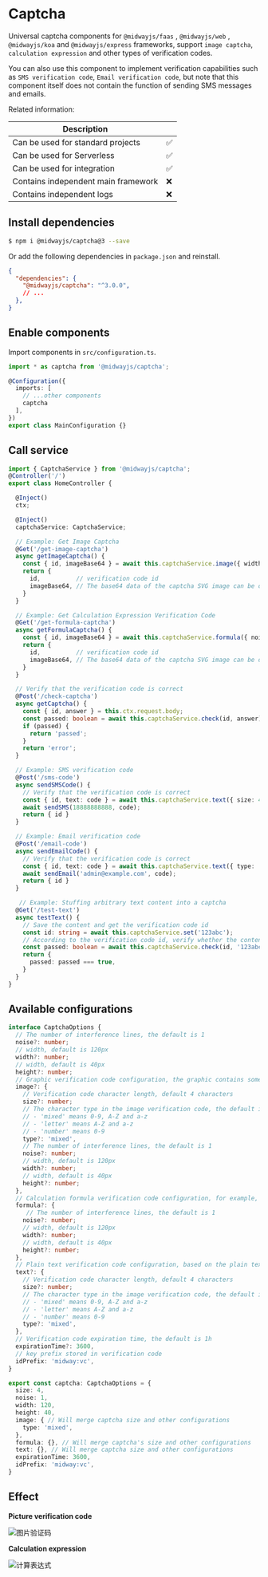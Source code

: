 # Captcha

Universal captcha components for `@midwayjs/faas` , `@midwayjs/web` , `@midwayjs/koa` and `@midwayjs/express` frameworks, support `image captcha`, `calculation expression` and other types of verification codes.

You can also use this component to implement verification capabilities such as `SMS verification code`, `Email verification code`, but note that this component itself does not contain the function of sending SMS messages and emails.

Related information:

| Description                         |      |
| ----------------------------------- | ---- |
| Can be used for standard projects   | ✅    |
| Can be used for Serverless          | ✅    |
| Can be used for integration         | ✅    |
| Contains independent main framework | ❌    |
| Contains independent logs           | ❌    |



## Install dependencies

```bash
$ npm i @midwayjs/captcha@3 --save
```

Or add the following dependencies in `package.json` and reinstall.

```json
{
  "dependencies": {
    "@midwayjs/captcha": "^3.0.0",
    // ...
  },
}
```

## Enable components

Import components in `src/configuration.ts`.

```typescript
import * as captcha from '@midwayjs/captcha';

@Configuration({
  imports: [
    // ...other components
    captcha
  ],
})
export class MainConfiguration {}
```

## Call service

```typescript
import { CaptchaService } from '@midwayjs/captcha';
@Controller('/')
export class HomeController {

  @Inject()
  ctx;

  @Inject()
  captchaService: CaptchaService;

  // Example: Get Image Captcha
  @Get('/get-image-captcha')
  async getImageCaptcha() {
    const { id, imageBase64 } = await this.captchaService.image({ width: 120, height: 40 });
    return {
      id,          // verification code id
      imageBase64, // The base64 data of the captcha SVG image can be directly put into the img tag of the front end
    }
  }

  // Example: Get Calculation Expression Verification Code
  @Get('/get-formula-captcha')
  async getFormulaCaptcha() {
    const { id, imageBase64 } = await this.captchaService.formula({ noise: 1 });
    return {
      id,          // verification code id
      imageBase64, // The base64 data of the captcha SVG image can be directly put into the img tag of the front end
    }
  }

  // Verify that the verification code is correct
  @Post('/check-captcha')
  async getCaptcha() {
    const { id, answer } = this.ctx.request.body;
    const passed: boolean = await this.captchaService.check(id, answer);
    if (passed) {
      return 'passed';
    }
    return 'error';
  }

  // Example: SMS verification code
  @Post('/sms-code')
  async sendSMSCode() {
    // Verify that the verification code is correct
    const { id, text: code } = await this.captchaService.text({ size: 4 });
    await sendSMS(18888888888, code);
    return { id }
  }

  // Example: Email verification code
  @Post('/email-code')
  async sendEmailCode() {
    // Verify that the verification code is correct
    const { id, text: code } = await this.captchaService.text({ type: 'number'});
    await sendEmail('admin@example.com', code);
    return { id }
  }

   // Example: Stuffing arbitrary text content into a captcha
  @Get('/test-text')
  async testText() {
    // Save the content and get the verification code id
    const id: string = await this.captchaService.set('123abc');
    // According to the verification code id, verify whether the content is correct
    const passed: boolean = await this.captchaService.check(id, '123abc');
    return {
      passed: passed === true,
    }
  }
}
```

## Available configurations

```typescript
interface CaptchaOptions {
  // The number of interference lines, the default is 1
  noise?: number;
  // width, default is 120px
  width?: number;
  // width, default is 40px
  height?: number;
  // Graphic verification code configuration, the graphic contains some characters
  image?: {
    // Verification code character length, default 4 characters
    size?: number;
    // The character type in the image verification code, the default is 'mixed'
    // - 'mixed' means 0-9, A-Z and a-z
    // - 'letter' means A-Z and a-z
    // - 'number' means 0-9
    type?: 'mixed',
    // The number of interference lines, the default is 1
    noise?: number;
    // width, default is 120px
    width?: number;
    // width, default is 40px
    height?: number;
  },
  // Calculation formula verification code configuration, for example, the returned image content is 1+2, the user needs to fill in 3
  formula?: {
     // The number of interference lines, the default is 1
    noise?: number;
    // width, default is 120px
    width?: number;
    // width, default is 40px
    height?: number;
  },
  // Plain text verification code configuration, based on the plain text verification code, SMS verification code and email verification code can be implemented
  text?: {
    // Verification code character length, default 4 characters
    size?: number;
    // The character type in the image verification code, the default is 'mixed'
    // - 'mixed' means 0-9, A-Z and a-z
    // - 'letter' means A-Z and a-z
    // - 'number' means 0-9
    type?: 'mixed',
  },
  // Verification code expiration time, the default is 1h
  expirationTime?: 3600,
  // key prefix stored in verification code
  idPrefix: 'midway:vc',
}

export const captcha: CaptchaOptions = {
  size: 4,
  noise: 1,
  width: 120,
  height: 40,
  image: { // Will merge captcha size and other configurations
    type: 'mixed',
  },
  formula: {}, // Will merge captcha's size and other configurations
  text: {}, // Will merge captcha size and other configurations
  expirationTime: 3600,
  idPrefix: 'midway:vc',
}
```

## Effect

**Picture verification code**

![图片验证码](https://gw.alicdn.com/imgextra/i4/O1CN014cEzLH23vEniOgoyp_!!6000000007317-2-tps-120-40.png)

**Calculation expression**

 ![计算表达式](https://gw.alicdn.com/imgextra/i4/O1CN01u3Mj0q24lRx1md9pX_!!6000000007431-2-tps-120-40.png)